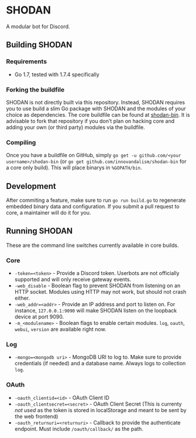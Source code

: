 # SHODAN

A modular bot for Discord.

## Building SHODAN

### Requirements

* Go 1.7, tested with 1.7.4 specifically

### Forking the buildfile

SHODAN is not directly built via this repository. Instead, SHODAN requires you to use build a slim Go package with SHODAN and the modules of your choice as dependencies. The core buildfile can be found at [shodan-bin](https://github.com/innovandalism/shodan-bin). It is advisable to fork that repository if you don't plan on hacking core and adding your own (or third party) modules via the buildfile.

### Compiling

Once you have a buildfile on GitHub, simply `go get -u github.com/<your username>/shodan-bin` (or `go get github.com/innovandalism/shodan-bin` for a core only build). This will place binarys in `%GOPATH/bin`.

## Development

After commiting a feature, make sure to run `go run build.go` to regenerate embedded binary data and configuration. If you submit a pull request to core, a maintainer will do it for you.

## Running SHODAN

These are the command line switches currently available in core builds.

### Core

* `-token=<token>` - Provide a Discord token. Userbots are not officially supported and will only receive gateway events.
* `-web_disable` - Boolean flag to prevent SHODAN from listening on an HTTP socket. Modules using HTTP may not work, but should not crash either.
* `-web_addr=<addr>` - Provide an IP address and port to listen on. For instance, `127.0.0.1:9090` will make SHODAN listen on the loopback device at port 9090.
* `-m_<modulename>` - Boolean flags to enable certain modules. `log`, `oauth`, `webui`, `version` are available right now.

### Log

* `-mongo=<mongodb uri>` - MongoDB URI to log to. Make sure to provide credentials (if needed) and a database name. Always logs to collection `log`.

### OAuth

* `-oauth_clientid=<id>` - OAuth Client ID
* `-oauth_clientsecret=<secret>` - OAuth Client Secret (This is currenty *not used* as the token is stored in localStorage and meant to be sent by the web frontend)
* `-oauth_returnuri=<returnuri>` - Callback to provide the authenticate endpoint. Must include `/oauth/callback/` as the path.